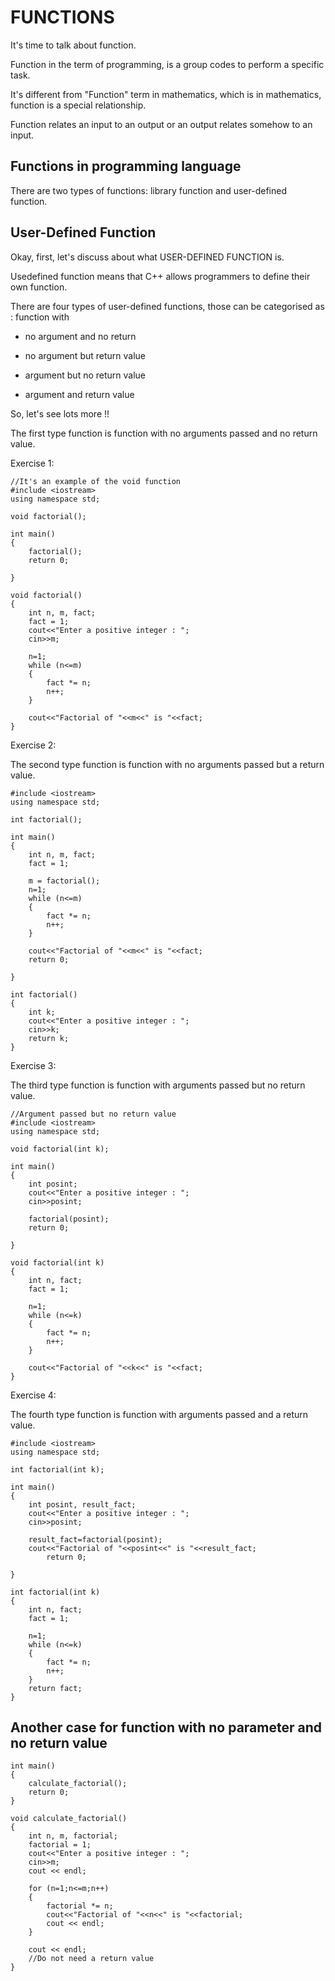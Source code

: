 # FUNCTIONS

It's time to talk about function.

Function in the term of programming, is a group codes to perform a specific task. 

It's different from "Function" term in mathematics, which is in mathematics, function is a special relationship.

Function relates an input to an output or an output relates somehow to an input.


## Functions in programming language

There are two types of functions: library function and user-defined function.

## User-Defined Function

Okay, first, let's discuss about what USER-DEFINED FUNCTION is.

Usedefined function means that C++ allows programmers to define their own function.

There are four types of user-defined functions, those can be categorised as : function with

* no argument and no return

* no argument but return value

* argument but no return value

* argument and return value

So, let's see lots more !!

The first type function is function with no arguments passed and no return value.

Exercise 1:

```
//It's an example of the void function
#include <iostream>
using namespace std;

void factorial();

int main()
{
    factorial();
    return 0;

}

void factorial()
{
    int n, m, fact;
    fact = 1;
    cout<<"Enter a positive integer : ";
    cin>>m;

    n=1;
    while (n<=m)
    {
        fact *= n;
        n++;
    }

    cout<<"Factorial of "<<m<<" is "<<fact;
}
```

Exercise 2:

The second type function is function with no arguments passed but a return value.

```
#include <iostream>
using namespace std;

int factorial();

int main()
{
    int n, m, fact;
    fact = 1;

    m = factorial();
    n=1;
    while (n<=m)
    {
        fact *= n;
        n++;
    }

    cout<<"Factorial of "<<m<<" is "<<fact;
    return 0;

}

int factorial()
{
    int k;
    cout<<"Enter a positive integer : ";
    cin>>k;
    return k;
}

```

Exercise 3:

The third type function is function with arguments passed but no return value.

```
//Argument passed but no return value
#include <iostream>
using namespace std;

void factorial(int k);

int main()
{
    int posint;
    cout<<"Enter a positive integer : ";
    cin>>posint;

    factorial(posint);
    return 0;

}

void factorial(int k)
{
    int n, fact;
    fact = 1;

    n=1;
    while (n<=k)
    {
        fact *= n;
        n++;
    }

    cout<<"Factorial of "<<k<<" is "<<fact;
}
```

Exercise 4:

The fourth type function is function with arguments passed and a return value.

```
#include <iostream>
using namespace std;

int factorial(int k);

int main()
{
    int posint, result_fact;
    cout<<"Enter a positive integer : ";
    cin>>posint;

    result_fact=factorial(posint);
    cout<<"Factorial of "<<posint<<" is "<<result_fact;
        return 0;

}

int factorial(int k)
{
    int n, fact;
    fact = 1;

    n=1;
    while (n<=k)
    {
        fact *= n;
        n++;
    }
    return fact;
}
```

## Another case for function with no parameter and no return value

```
int main()
{
    calculate_factorial();
    return 0;
}

void calculate_factorial()
{
    int n, m, factorial;
    factorial = 1;
    cout<<"Enter a positive integer : ";
    cin>>m;
    cout << endl;

    for (n=1;n<=m;n++)
    {
        factorial *= n;
        cout<<"Factorial of "<<n<<" is "<<factorial;
        cout << endl;
    }

    cout << endl;
    //Do not need a return value
}
```